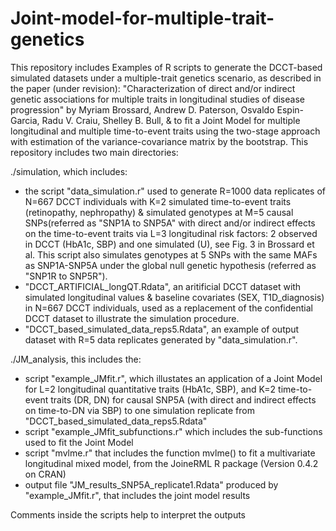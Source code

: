 # Joint-model-for-multiple-trait-genetics

This repository includes Examples of R scripts to generate the DCCT-based simulated datasets under a multiple-trait genetics scenario, as described in the paper (under revision): "Characterization of direct and/or indirect genetic associations for multiple traits in longitudinal studies of disease progression" by Myriam Brossard, Andrew D. Paterson, Osvaldo Espin-Garcia, Radu V. Craiu, Shelley B. Bull, & to fit a Joint Model for multiple longitudinal and multiple time-to-event traits using the two-stage approach with estimation of the variance-covariance matrix by the bootstrap. This repository includes two main directories:

./simulation, which includes:
- the script "data_simulation.r" used to generate R=1000 data replicates of N=667 DCCT individuals with K=2 simulated time-to-event traits (retinopathy, nephropathy) & simulated genotypes at M=5 causal SNPs(referred as "SNP1A to SNP5A" with direct and/or indirect effects on the time-to-event traits via L=3 longitudinal risk factors: 2 observed in DCCT (HbA1c, SBP) and one simulated (U), see Fig. 3 in Brossard et al. This script also simulates genotypes at 5 SNPs with the same MAFs as SNP1A-SNP5A under the global null genetic hypothesis (referred as "SNP1R to SNP5R").
- "DCCT_ARTIFICIAL_longQT.Rdata", an aritificial DCCT dataset with simulated longitudinal values & baseline covariates (SEX, T1D_diagnosis) in N=667 DCCT individuals, used as a replacement of the confidential DCCT dataset to illustrate the simulation procedure.
- "DCCT_based_simulated_data_reps5.Rdata", an example of output dataset with R=5 data replicates generated by "data_simulation.r". 

./JM_analysis, this includes the:
- script "example_JMfit.r", which illustates an application of a Joint Model for L=2 longitudinal quantitative traits (HbA1c, SBP), and K=2 time-to-event traits (DR, DN) for causal SNP5A (with direct and indirect effects on time-to-DN via SBP) to one simulation replicate from "DCCT_based_simulated_data_reps5.Rdata"
- script "example_JMfit_subfunctions.r" which includes the sub-functions used to fit the Joint Model 
- script "mvlme.r" that includes the function mvlme() to fit a multivariate longitudinal mixed model, from the JoineRML R package (Version 0.4.2 on CRAN)  
- output file "JM_results_SNP5A_replicate1.Rdata" produced by "example_JMfit.r", that includes the joint model results 

Comments inside the scripts help to interpret the outputs
